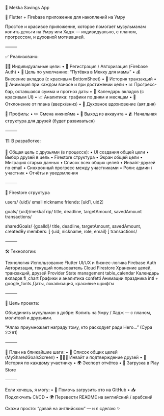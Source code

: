 
🕋 Mekka Savings App

📱 Flutter + Firebase приложение для накоплений на Умру

Простое и красивое приложение, которое помогает мусульманам копить деньги на Умру или Хадж — индивидуально, с планом, прогрессом, и духовной мотивацией.

⸻

✅ Реализовано:

🧍‍♂️ Индивидуальные цели:
•	🔐 Регистрация / Авторизация (Firebase Auth)
•	🕌 Цель по умолчанию: “Путёвка в Мекку для мамы”
•	💰 Внесение вкладов (с красивым BottomSheet)
•	🧾 История транзакций
•	🎊 Анимация при каждом взносе и при достижении цели
•	📊 Прогресс-бар, оставшаяся сумма и прогноз даты
•	📅 Календарь вкладов (с красивым UI)
•	📈 Аналитика: графики по дням и месяцам
•	🔮 Отклонение от плана (вверх/вниз)
•	📖 Духовное вдохновение (аят дня)

👤 Профиль:
•	✏️ Смена никнейма
•	🚪 Выход из аккаунта
•	🫂 Начальная структура для друзей (будет развиваться)

⸻

🏗 В разработке:

🕌 Общая цель с друзьями (в процессе):
•	UI создания общей цели
•	Выбор друзей в цель
•	Firestore структура
•	Экран общей цели
•	Миграция старых данных
•	Список всех общих целей
•	Инвайт-друзей по email
•	Синхронный прогресс между участниками
•	Роли: админ / участник
•	Отчёты и уведомления

⸻

🧱 Firestore структура

users/
{uid}/
email
nickname
friends: [uid1, uid2]

goals/
{uid}/mekkaTrip/
title, deadline, targetAmount, savedAmount
transactions/

sharedGoals/
{goalId}/
title, deadline, targetAmount, savedAmount, createdBy
members: [ {uid, nickname, role, email} ]
transactions/



⸻

🛠️ Технологии:

Технология	Использование
Flutter	UI/UX и бизнес-логика
Firebase Auth	Авторизация, текущий пользователь
Cloud Firestore	Хранение целей, транзакций, друзей
Provider	State management
table_calendar	Календарь вкладов
fl_chart	Графики и аналитика
confetti	Анимации праздника
intl + google_fonts	Даты, локализация, красивые шрифты



⸻

📌 Цель проекта:

Объединить мусульман в добре:
Копить на Умру / Хадж — с планом, молитвой и друзьями.

“Аллах приумножает награду тому, кто расходует ради Него…” (Сура 2:261)

⸻

📆 План на ближайшие шаги:
•	📍 Список общих целей (MySharedGoalsScreen)
•	🧑‍🤝‍🧑 Инвайт и подтверждение друзей
•	🧾 История по каждому участнику
•	🌍 Экспорт отчётов
•	📱 Загрузка в Play Store

⸻

Если хочешь, я могу:
•	📄 Помочь загрузить это на GitHub
•	📥 Подключить CI/CD
•	🌍 Перевести README на английский / арабский

Скажи просто: “давай на английском” — и я сделаю ✨
